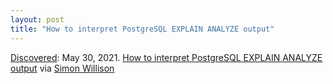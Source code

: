 ```yaml
---
layout: post
title: "How to interpret PostgreSQL EXPLAIN ANALYZE output"
---
```

[Discovered](http://rolandtanglao.com/2020/07/29/p1-blogthis-checkvist-list-links-to-blog/): May 30, 2021. [How to interpret PostgreSQL EXPLAIN ANALYZE output](https://www.cybertec-postgresql.com/en/how-to-interpret-postgresql-explain-analyze-output/) via [Simon Willison](https://simonwillison.net/2021/May/28/explain/)
